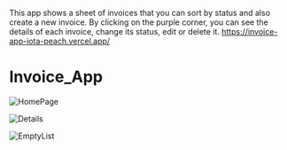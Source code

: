 This app shows a sheet of invoices that you can sort by status and also create a new invoice.  By clicking on the purple corner, you can see the details of each invoice, change its status, edit or delete it.
https://invoice-app-iota-peach.vercel.app/ 
# Invoice_App
![HomePage](https://github.com/DaranDachte/Invoice_App/assets/96144068/d057504a-ba12-4edc-9da2-0cc94a62ee06)

![Details](https://github.com/DaranDachte/Invoice_App/assets/96144068/1920389d-8408-41c2-a36d-f03a3ebb95e0)

![EmptyList](https://github.com/DaranDachte/Invoice_App/assets/96144068/e974c706-1110-4f67-bf47-8e77dc1b0ee3)

